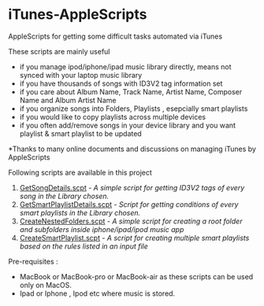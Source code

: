 # iTunes-AppleScripts
AppleScripts for getting some difficult tasks automated via iTunes

These scripts are mainly useful 
- if you manage ipod/iphone/ipad music library directly, means not synced with your laptop music library
- if you have thousands of songs with ID3V2 tag information set
- if you care about Album Name, Track Name, Artist Name, Composer Name and Album Artist Name
- if you organize songs into Folders, Playlists , esepcially smart playlists
- if you would like to copy playlists across multiple devices
- if you often add/remove songs in your device library and you want playlist & smart playlist to be updated


*Thanks to many online documents and discussions on managing iTunes by AppleScripts 


Following scripts are available in this project

1. [GetSongDetails.scpt](Scripts/GetSongDetails.scpt) - _A simple script for getting ID3V2 tags of every song in the Library chosen._
2. [GetSmartPlaylistDetails.scpt](Scripts/GetSmartPlaylistDetails.scpt) - _Script for getting conditions of every smart playlists in the Library chosen._
3. [CreateNestedFolders.scpt](Scripts/CreateNestedFolders.scpt) - _A simple script for creating a root folder and subfolders inside iphone/ipad/ipod music app_
4. [CreateSmartPlaylist.scpt](Scripts/CreateSmartPlaylist.scpt) - _A script for creating multiple smart playlists based on the rules listed in an input file_


Pre-requisites : 
- MacBook or MacBook-pro or MacBook-air as these scripts can be used only on MacOS.
- Ipad or Iphone , Ipod etc where music is stored.  
